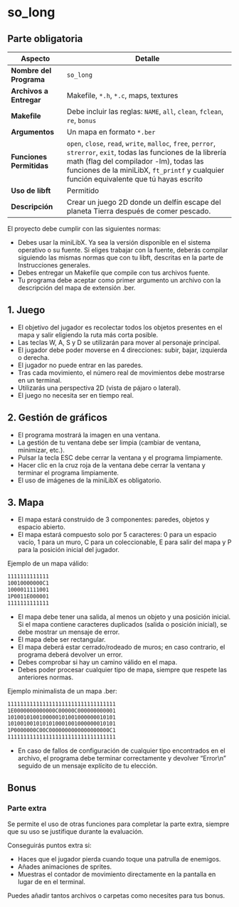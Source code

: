 # so_long

## Parte obligatoria

| Aspecto                 | Detalle                                   |
|-------------------------|-------------------------------------------|
| **Nombre del Programa** | `so_long`                                 |
| **Archivos a Entregar** | Makefile, `*.h`, `*.c`, maps, textures   |
| **Makefile**            | Debe incluir las reglas: `NAME`, `all`, `clean`, `fclean`, `re`, `bonus` |
| **Argumentos**          | Un mapa en formato `*.ber`                |
| **Funciones Permitidas**| `open`, `close`, `read`, `write`, `malloc`, `free`, `perror`, `strerror`, `exit`, todas las funciones de la librería math (flag del compilador -lm), todas las funciones de la miniLibX, `ft_printf` y cualquier función equivalente que tú hayas escrito |
| **Uso de libft**        | Permitido                                 |
| **Descripción**         | Crear un juego 2D donde un delfín escape del planeta Tierra después de comer pescado. |

El proyecto debe cumplir con las siguientes normas:
- Debes usar la miniLibX. Ya sea la versión disponible en el sistema operativo o su fuente. Si eliges trabajar con la fuente, deberás compilar siguiendo las mismas normas que con tu libft, descritas en la parte de Instrucciones generales.
- Debes entregar un Makefile que compile con tus archivos fuente.
- Tu programa debe aceptar como primer argumento un archivo con la descripción del mapa de extensión .ber.

## 1. Juego

- El objetivo del jugador es recolectar todos los objetos presentes en el mapa y salir eligiendo la ruta más corta posible.
- Las teclas W, A, S y D se utilizarán para mover al personaje principal.
- El jugador debe poder moverse en 4 direcciones: subir, bajar, izquierda o derecha.
- El jugador no puede entrar en las paredes.
- Tras cada movimiento, el número real de movimientos debe mostrarse en un terminal.
- Utilizarás una perspectiva 2D (vista de pájaro o lateral).
- El juego no necesita ser en tiempo real.

## 2. Gestión de gráficos

- El programa mostrará la imagen en una ventana.
- La gestión de tu ventana debe ser limpia (cambiar de ventana, minimizar, etc.).
- Pulsar la tecla ESC debe cerrar la ventana y el programa limpiamente.
- Hacer clic en la cruz roja de la ventana debe cerrar la ventana y terminar el programa limpiamente.
- El uso de imágenes de la miniLibX es obligatorio.

## 3. Mapa

- El mapa estará construido de 3 componentes: paredes, objetos y espacio abierto.
- El mapa estará compuesto solo por 5 caracteres: 0 para un espacio vacío, 1 para un muro, C para un coleccionable, E para salir del mapa y P para la posición inicial del jugador.

Ejemplo de un mapa válido:
```sh
1111111111111
10010000000C1
1000011111001
1P0011E000001
1111111111111
```

- El mapa debe tener una salida, al menos un objeto y una posición inicial. Si el mapa contiene caracteres duplicados (salida o posición inicial), se debe mostrar un mensaje de error.
- El mapa debe ser rectangular.
- El mapa deberá estar cerrado/rodeado de muros; en caso contrario, el programa deberá devolver un error.
- Debes comprobar si hay un camino válido en el mapa.
- Debes poder procesar cualquier tipo de mapa, siempre que respete las anteriores normas.

Ejemplo minimalista de un mapa .ber:


```sh
1111111111111111111111111111111111
1E0000000000000C00000C000000000001
1010010100100000101001000000010101
1010010010101010001001000000010101
1P0000000C00C0000000000000000000C1
1111111111111111111111111111111111
```

- En caso de fallos de configuración de cualquier tipo encontrados en el archivo, el programa debe terminar correctamente y devolver “Error\n” seguido de un mensaje explícito de tu elección.

## Bonus

### Parte extra

Se permite el uso de otras funciones para completar la parte extra, siempre que su uso se justifique durante la evaluación. 

Conseguirás puntos extra si:
- Haces que el jugador pierda cuando toque una patrulla de enemigos.
- Añades animaciones de sprites.
- Muestras el contador de movimiento directamente en la pantalla en lugar de en el terminal.

Puedes añadir tantos archivos o carpetas como necesites para tus bonus.

